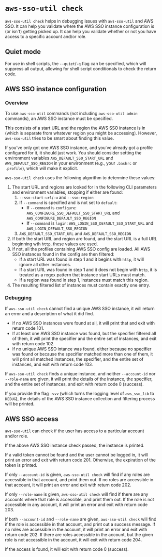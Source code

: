 # `aws-sso-util check`

`aws-sso-util check` helps in debugging issues with `aws-sso-util` and AWS SSO.
It can help you validate where the AWS SSO instance configuration is (or isn't) getting picked up.
It can help you validate whether or not you have access to a specific account and/or role.

## Quiet mode

For use in shell scripts, the `--quiet`/`-q` flag can be specified, which will suppress all output, allowing for shell script conditionals to check the return code.

## AWS SSO instance configuration

### Overview

To use `aws-sso-util` commands (not including `aws-sso-util admin` commands), an AWS SSO instance must be specified.

This consists of a start URL and the region the AWS SSO instance is in (which is separate from whatever region you might be accessing).
However, `aws-sso-util` tries to be smart about finding this value.

If you've only got one AWS SSO instance, and you've already got a profile configured for it, it should just work.
You should consider setting the environment variables `AWS_DEFAULT_SSO_START_URL` and `AWS_DEFAULT_SSO_REGION` in your environment (e.g., your `.bashrc` or `.profile`), which will make it explicit.

`aws-sso-util check` uses the following algorithm to determine these values:
1. The start URL and regions are looked for in the following CLI parameters and environment variables, stopping if either are found:
    1. `--sso-start-url`/`-u` and `--sso-region`
    2. If `--command` is specified and is not set to `default`:
        * If `--command` is `configure`: `AWS_CONFIGURE_SSO_DEFAULT_SSO_START_URL` and `AWS_CONFIGURE_DEFAULT_SSO_REGION`
        * If `--command` is `login`: `AWS_LOGIN_SSO_DEFAULT_SSO_START_URL` and `AWS_LOGIN_DEFAULT_SSO_REGION`
    3. `AWS_DEFAULT_SSO_START_URL` and `AWS_DEFAULT_SSO_REGION`
2. If both the start URL and region are found, and the start URL is a full URL beginning wth `http`, these values are used.
3. If not, all the profiles containing AWS SSO config are loaded. All AWS SSO instances found in the config are then filtered:
    * If a start URL was found in step 1 and it begins with `http`, it will ignore all other instances.
    * If a start URL was found in step 1 and it does not begin with `http`, it is treated as a regex pattern that instance start URLs must match.
    * If a region was found in step 1, instances must match this region.
4. The resulting filtered list of instances must contain exactly one entry.

### Debugging
If `aws-sso-util check` cannot find a unique AWS SSO instance, it will return an error and a description of what it did find.

* If no AWS SSO instances were found at all, it will print that and exit with return code 101.
* If at least one AWS SSO instance was found, but the specifier filtered all of them, it will print the specifier and the entire set of instances, and exit with return code 102.
* If no unique AWS SSO intance was found, either because no specifier was found or because the specifier matched more than one of them, it will print all matched instances, the specifier, and the entire set of instances, and exit with return code 103.

If `aws-sso-util check` finds a unique instance, and neither `--account-id` nor `--role-name` are given, it will print the details of the instance, the specifier, and the entire set of instances, and exit with return code 0 (success).

If you provide the flag `-vvv` (which turns the logging level of `aws_sso_lib` to `DEBUG`), the details of the AWS SSO instance collection and filtering process will be printed.

## AWS SSO access

`aws-sso-util` can check if the user has access to a particular account and/or role.

If the above AWS SSO instance check passed, the instance is printed.

If a valid token cannot be found and the user cannot be logged in, it will print an error and exit with return code 201.
Otherwise, the expiration of the token is printed.

If only `--account-id` is given, `aws-sso-util check` will find if any roles are accessible in that account, and print them out.
If no roles are accessible in that account, it will print an error and exit with return code 202.

If only `--role-name` is given, `aws-sso-util check` will find if there are any accounts where that role is accessible, and print them out.
If the role is not accessible in any account, it will print an error and exit with return code 203.

If both `--account-id` and `--role-name` are given, `aws-sso-util check` will find if the role is accessible in that account, and print out a success message.
If no roles are accessible in the account, it will print an error and exit with return code 202.
If there are roles accessible in the account, but the given role is not accessible in the account, it will exit with return code 204.

If the access is found, it will exit with return code 0 (success).
